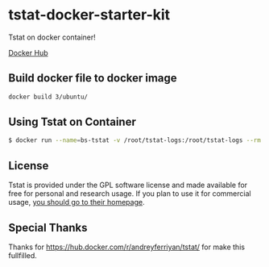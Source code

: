 # tstat-docker-starter-kit

Tstat on docker container!

[Docker Hub](https://hub.docker.com/r/blacksource/tstat/)

## Build docker file to docker image

```bash
docker build 3/ubuntu/
```
## Using Tstat on Container

```bash
$ docker run --name=bs-tstat -v /root/tstat-logs:/root/tstat-logs --rm --net=host -it blacksource/tstat tstat -l -i eth0 -s /root/tstat-logs
```

## License

Tstat is provided under the GPL software license and made available for free for personal and research usage. If you plan to use it for commercial usage, [you should go to their homepage](http://tstat.polito.it/software.php). 


## Special Thanks

Thanks for https://hub.docker.com/r/andreyferriyan/tstat/ for make this fullfilled.

